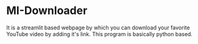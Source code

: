 # MI-Downloader

It is a streamlit based webpage by which you can download your favorite YouTube video by adding it's link. This program is basically python based.
